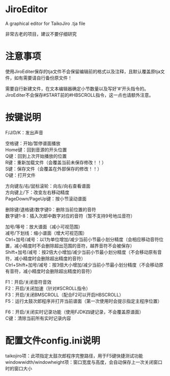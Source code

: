 # JiroEditor
A graphical editor for TaikoJiro .tja file

非常古老的项目，建议不要仔细研究

# 注意事项
使用JiroEditer保存的tja文件不会保留编辑前的格式以及注释，且默认覆盖原tja文件，如有需要请自行备份原文件！

需要自行新建文件，在文本编辑器确定小节数量以及写好‘#’开头指令的。  
JiroEditer不会保存#START前的#HBSCROLL指令，这一点也请额外注意。

# 按键说明

F/J/D/K：发出声音

空格键：开始/暂停谱面播放  
Home键：回到音源的开头位置  
Q键：回到上次开始播放的位置  
R键：重新加载文件（会覆盖当前未保存修改！！）  
S键：保存文件（会覆盖在外部保存的修改！！）  
O键：打开文件

方向键左/右/鼠标滚轮：向左/向右查看谱面  
方向键上/下：改变左右移动精度  
PageDown/PageUp键：按小节滚动谱面

删除键/退格键/数字键0：删除当前位置的音符  
数字键1-8：插入次郎中数字对应的音符（暂不支持9号地瓜音符）

加号/等号：放大谱面（减小可视范围）  
减号/下划线：缩小谱面（增大可视范围）  
Ctrl+加号/减号：以1为单位增加/减少当前小节最小划分精度（会相应移动音符位置，减小精度时不会删除超出范围的音符，越界音符不会被保存）  
Shift+加号/减号：按2倍大小增加/减少当前小节最小划分精度（不会移动原有音符，减小精度时会删除超出精度的音符）  
Ctrl+Shift+加号/减号：按3倍大小增加/减少当前小节最小划分精度（不会移动原有音符，减小精度时会删除超出精度的音符）

F1：开启/关闭音符音效  
F2：开启/关闭加速（针对#SCROLL指令）  
F3：开启/关闭BMSCROLL（配合F2可以开启HBSCROLL）  
F5：运行太鼓次郎程序并打开当前谱面（第一次使用时会提示指定主程序位置）

F6：开启/关闭实时记录功能（使用FJDK四键记录，不会覆盖原谱面）  
C键：清除当前所有实时记录内容

# 配置文件config.ini说明

taikojiro项：此项指定太鼓次郎程序完整路径，用于F5键快捷测试功能  
windowwidth/windowheight项：窗口宽度与高度，会自动保存上一次关闭窗口时的窗口大小

